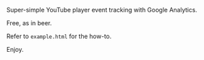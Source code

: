 Super-simple YouTube player event tracking with Google Analytics.

Free, as in beer.

Refer to `example.html` for the how-to.

Enjoy.
